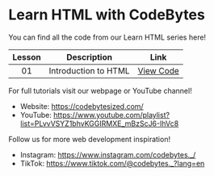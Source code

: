 # Learn HTML with CodeBytes
You can find all the code from our Learn HTML series here!

| Lesson | Description | Link
| :---: | ----- | --- |
| 01 | Introduction to HTML | [View Code](https://github.com/CodeBytes94/learn-html/blob/main/the-fundamentals/introduction-to-html/introduction-to-html.html)

For full tutorials visit our webpage or YouTube channel!
- Website: https://codebytesized.com/
- YouTube: https://www.youtube.com/playlist?list=PLvvVSYZ1bhvKGGIRMXE_mBzScJ6-IhVc8

Follow us for more web development inspiration!
- Instagram: https://www.instagram.com/codebytes._/
- TikTok: https://www.tiktok.com/@codebytes._?lang=en
